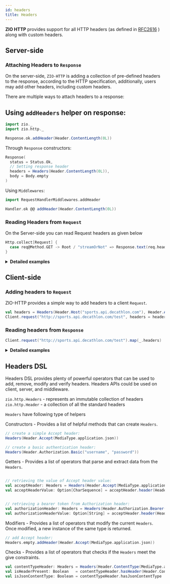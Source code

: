 ```yaml
---
id: headers
title: Headers
---
```


**ZIO HTTP** provides support for all HTTP headers (as defined
in [RFC2616](https://datatracker.ietf.org/doc/html/rfc2616) ) along with custom headers.

## Server-side

### Attaching Headers to `Response`

On the server-side, `ZIO-HTTP` is adding a collection of pre-defined headers to the response, according to the HTTP
specification, additionally, users may add other headers, including custom headers.

There are multiple ways to attach headers to a response:

Using `addHeaders` helper on response:
- 

```scala mdoc
import zio._
import zio.http._

Response.ok.addHeader(Header.ContentLength(0L))
```

Through `Response` constructors:

```scala mdoc
Response(
  status = Status.Ok,
  // Setting response header 
  headers = Headers(Header.ContentLength(0L)),
  body = Body.empty
)
```

Using `Middlewares`:

```scala mdoc
import RequestHandlerMiddlewares.addHeader

Handler.ok @@ addHeader(Header.ContentLength(0L))
```

### Reading Headers from `Request`

On the Server-side you can read Request headers as given below

```scala mdoc
Http.collect[Request] {
  case req@Method.GET -> Root / "streamOrNot" => Response.text(req.headers.map(_.toString).mkString("\n"))
}
```

<details>
<summary><b>Detailed examples </b></summary>

Example below shows how the Headers could be added to a response by using `Response` constructors and how a custom
header is added to `Response` through `addHeader`:

```scala mdoc:silent
import zio._
import zio.http._
import zio.stream._

object SimpleResponseDispatcher extends ZIOAppDefault {
  override def run =
  // Starting the server (for more advanced startup configuration checkout `HelloWorldAdvanced`)
    Server.serve(app).provide(Server.default)

  // Create a message as a Chunk[Byte]
  val message = Chunk.fromArray("Hello world !\r\n".getBytes(Charsets.Http))
  // Use `Http.collect` to match on route
  val app: App[Any] =
    Http.collect[Request] {
      // Simple (non-stream) based route
      case Method.GET -> Root / "health" => Response.ok

      // From Request(req), the headers are accessible.
      case req@Method.GET -> Root / "streamOrNot" =>
        // Checking if client is able to handle streaming response
        val acceptsStreaming: Boolean = req.header(Header.Accept).exists(_.mimeTypes.contains(Header.Accept.MediaTypeWithQFactor(MediaType.application.`octet-stream`, None)))
        if (acceptsStreaming)
          Response(
            status = Status.Ok,
            // Setting response header 
            headers = Headers(Header.ContentLength(message.length.toLong)), // adding CONTENT-LENGTH header
            body = Body.fromStream(ZStream.fromChunk(message)), // Encoding content using a ZStream
          )
        else {
          // Adding a custom header to Response
          Response(status = Status.Accepted, body = Body.fromChunk(message)).addHeader("X-MY-HEADER", "test")
        }
    }
}

```

The following example shows how Headers could be added to `Response` in a `RequestHandlerMiddleware` implementation:

```scala mdoc:silent

/**
 * Creates an authentication middleware that only allows authenticated requests to be passed on to the app.
 */
final def customAuth(
                      verify: Headers => Boolean,
                      responseHeaders: Headers = Headers.empty,
                      responseStatus: Status = Status.Unauthorized,
                    ): RequestHandlerMiddleware[Nothing, Any, Nothing, Any] =
  new RequestHandlerMiddleware.Simple[Any, Nothing] {
    override def apply[R1 <: Any, Err1 >: Nothing](
                                                    handler: Handler[R1, Err1, Request, Response],
                                                  )(implicit trace: Trace): Handler[R1, Err1, Request, Response] =
      Handler.fromFunctionHandler[Request] { request =>
        if (verify(request.headers)) handler
        else Handler.status(responseStatus).addHeaders(responseHeaders)
      }
  }

```

More examples:

- [BasicAuth](https://github.com/zio/zio-http/blob/main/example/src/main/scala/BasicAuth.scala)
- [Authentication](https://github.com/zio/zio-http/blob/main/example/src/main/scala/Authentication.scala)

</details>

## Client-side

### Adding headers to `Request`

ZIO-HTTP provides a simple way to add headers to a client `Request`.

```scala mdoc:silent
val headers = Headers(Header.Host("sports.api.decathlon.com"), Header.Accept(MediaType.application.json))
Client.request("http://sports.api.decathlon.com/test", headers = headers)
```

### Reading headers from `Response`

```scala mdoc:silent
Client.request("http://sports.api.decathlon.com/test").map(_.headers)
```

<details>
<summary><b>Detailed examples</b> </summary>

- The sample below shows how a header could be added to a client request:

```scala mdoc:silent
import zio._
import zio.http._

object SimpleClientJson extends ZIOAppDefault {
  val url = "http://sports.api.decathlon.com/groups/water-aerobics"
  // Construct headers
  val headers = Headers(Header.Host("sports.api.decathlon.com"), Header.Accept(MediaType.application.json))

  val program = for {
    // Pass headers to request
    res <- Client.request(url, headers = headers)
    // List all response headers
    _ <- Console.printLine(res.headers.toList.mkString("\n"))
    data <-
      // Check if response contains a specified header with a specified value.
      if (res.header(Header.ContentType).exists(_.mediaType == MediaType.application.json))
        res.body.asString
      else
        res.body.asString
    _ <- Console.printLine(data)
  } yield ()

  override def run =
    program.provide(Client.default)

}
```

</details>

## Headers DSL

Headers DSL provides plenty of powerful operators that can be used to add, remove, modify and verify headers. Headers
APIs could be used on client, server, and middleware.

`zio.http.Headers` - represents an immutable collection of headers
`zio.http.Header`  - a collection of all the standard headers

`Headers` have following type of helpers

Constructors - Provides a list of helpful methods that can create `Headers`.

```scala mdoc
// create a simple Accept header:
Headers(Header.Accept(MediaType.application.json))

// create a basic authentication header:
Headers(Header.Authorization.Basic("username", "password"))
```

Getters - Provides a list of operators that parse and extract data from the `Headers`.

```scala mdoc

// retrieving the value of Accept header value:
val acceptHeader: Headers = Headers(Header.Accept(MediaType.application.json))
val acceptHeaderValue: Option[CharSequence] = acceptHeader.header(Header.Accept).map(_.renderedValue)


// retrieving a bearer token from Authorization header:
val authorizationHeader: Headers = Headers(Header.Authorization.Bearer("test"))
val authorizationHeaderValue: Option[String] = acceptHeader.header(Header.Authorization).map(_.renderedValue)
```

Modifiers - Provides a list of operators that modify the current `Headers`. Once modified, a new instance of the same
type is returned.

```scala mdoc
// add Accept header:
Headers.empty.addHeader(Header.Accept(MediaType.application.json))
```

Checks - Provides a list of operators that checks if the `Headers` meet the give constraints.

```scala mdoc
val contentTypeHeader: Headers = Headers(Header.ContentType(MediaType.application.json))
val isHeaderPresent: Boolean   = contentTypeHeader.hasHeader(Header.ContentType) 
val isJsonContentType: Boolean = contentTypeHeader.hasJsonContentType
```
